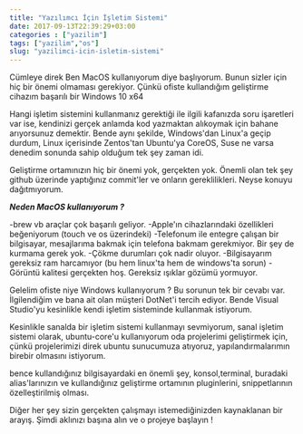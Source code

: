 ```yaml
---
title: "Yazılımcı İçin İşletim Sistemi"
date: 2017-09-13T22:39:29+03:00
categories : ["yazilim"]
tags: ["yazilim","os"]
slug: "yazilimci-icin-isletim-sistemi"
---
```


Cümleye direk Ben MacOS kullanıyorum diye başlıyorum. Bunun sizler için hiç bir önemi olmaması gerekiyor. Çünkü ofiste kullandığım geliştirme cihazım başarılı bir Windows 10 x64

Hangi işletim sistemini kullanmanız gerektiği ile ilgili kafanızda soru işaretleri var ise, kendinizi gerçek anlamda kod yazmaktan alıkoymak için bahane arıyorsunuz demektir. Bende aynı şekilde, Windows'dan Linux'a geçip durdum, Linux içerisinde Zentos'tan Ubuntu'ya CoreOS, Suse ne varsa denedim sonunda sahip olduğum tek şey zaman idi. 

Geliştirme ortamınızın hiç bir önemi yok, gerçekten yok. Önemli olan tek şey github üzerinde yaptığınız commit'ler ve onların gereklilikleri. Neyse konuyu dağıtmıyorum.

***Neden MacOS kullanıyorum ?***

-brew vb araçlar çok başarılı geliyor.
-Apple'ın cihazlarındaki özellikleri beğeniyorum (touch ve os üzerindeki)
-Telefonum ile entegre çalışan bir bilgisayar, mesajlarıma bakmak için telefona bakmam gerekmiyor. Bir şey de kurmama gerek yok. 
-Çökme durumları çok nadir oluyor.
-Bilgisayarım gereksiz ram harcamıyor (bu hem linux'ta hem de windows'ta sorun)
-Görüntü kalitesi gerçekten hoş. Gereksiz ışıklar gözümü yormuyor.

Gelelim ofiste niye Windows kullanıyorum ? Bu sorunun tek bir cevabı var. İlgilendiğim ve bana ait olan müşteri DotNet'i tercih ediyor. Bende Visual Studio'yu kesinlikle kendi işletim sisteminde kullanmak istiyorum. 

Kesinlikle sanalda bir işletim sistemi kullanmayı sevmiyorum, sanal işletim sistemi olarak, ubuntu-core'u kullanıyorum oda projelerimi geliştirmek için, çünkü projelerimizi direk ubuntu sunucumuza atıyoruz, yapılandırmalarımın birebir olmasını istiyorum.

bence kullandığınız bilgisayardaki en önemli şey, konsol,terminal, buradaki alias'larınızın ve kullandığınız geliştirme ortamının pluginlerini, snippetlarının özelleştirilmiş olması. 

Diğer her şey sizin gerçekten çalışmayı istemediğinizden kaynaklanan bir arayış. Şimdi aklınızı başına alın ve o projeye başlayın !